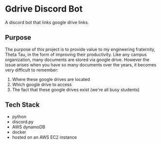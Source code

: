 # Gdrive Discord Bot
A discord bot that links google drive links.

## Purpose
The purpose of this project is to provide value to my engineering
fraternity, Theta Tau, in the form of improving their productivity.
Like any campus organization, many documents are stored via 
google drive. However the issue arises when you have so many 
documents over the years, it becomes very difficult to remember:
1) Where these google drives are located
2) Which google drive to access
3) The fact that these google drives exist (we're all busy students)

## Tech Stack
- python
- discord.py
- AWS dynamoDB
- docker
- hosted on an AWS EC2 instance